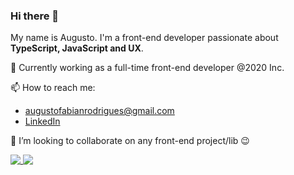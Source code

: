 ### Hi there 👋

My name is Augusto. I'm a front-end developer passionate about **TypeScript, JavaScript and UX**.

🏢 Currently working as a full-time front-end developer @2020 Inc.

📫 How to reach me:
  - augustofabianrodrigues@gmail.com
  - [LinkedIn](https://www.linkedin.com/in/augusto-fabian-rodrigues)

👯 I’m looking to collaborate on any front-end project/lib 😉

<a href="https://github.com/augustofabianrodrigues">
  <img align="top" src="https://github-readme-stats.vercel.app/api?username=augustofabianrodrigues&show_icons=true" />
</a>
<a href="https://github.com/augustofabianrodrigues">
  <img align="top" src="https://github-readme-stats.vercel.app/api/top-langs/?username=augustofabianrodrigues" />
</a>
